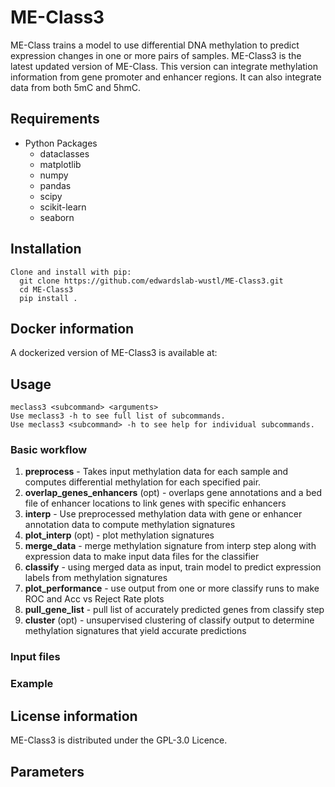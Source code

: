 # ME-Class3
ME-Class trains a model to use differential DNA methylation to predict expression changes in one or more pairs of samples. ME-Class3 is the latest updated version of ME-Class. This version can integrate methylation information from gene promoter and enhancer regions. It can also integrate data from both 5mC and 5hmC.  

## Requirements
 * Python Packages
	 *  dataclasses
	 *  matplotlib
     *  numpy
     *  pandas
     *  scipy
     *  scikit-learn
	 *  seaborn

## Installation
    Clone and install with pip:
      git clone https://github.com/edwardslab-wustl/ME-Class3.git
      cd ME-Class3
      pip install .

## Docker information
A dockerized version of ME-Class3 is available at: 

## Usage
    meclass3 <subcommand> <arguments>
    Use meclass3 -h to see full list of subcommands.
    Use meclass3 <subcommand> -h to see help for individual subcommands.

### Basic workflow
  1. **preprocess** - Takes input methylation data for each sample and computes differential methylation for each specified pair.
  1. **overlap_genes_enhancers** (opt) - overlaps gene annotations and a bed file of enhancer locations to link genes with specific enhancers
  1. **interp** - Use preprocessed methylation data with gene or enhancer annotation data to compute methylation signatures
  1. **plot_interp** (opt) - plot methylation signatures
  1. **merge_data** - merge methylation signature from interp step along with expression data to make input data files for the classifier
  1. **classify** - using merged data as input, train model to predict expression labels from methylation signatures
  1. **plot_performance** - use output from one or more classify runs to make ROC and Acc vs Reject Rate plots
  1. **pull_gene_list** - pull list of accurately predicted genes from classify step
  1. **cluster** (opt) - unsupervised clustering of classify output to determine methylation signatures that yield accurate predictions

### Input files

### Example

## License information
ME-Class3 is distributed under the GPL-3.0 Licence. 


## Parameters

 
